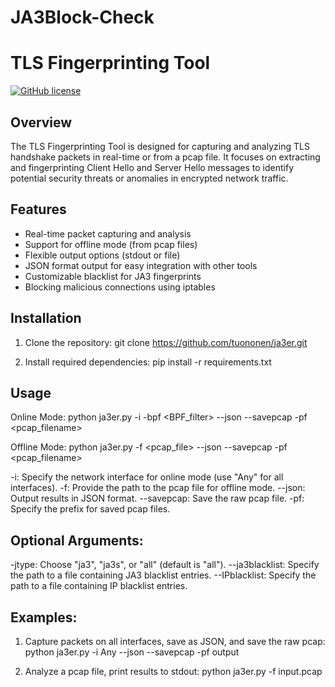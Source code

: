 # JA3Block-Check
# TLS Fingerprinting Tool

[![GitHub license](https://img.shields.io/badge/license-MIT-blue.svg)](https://github.com/tuononen/ja3er/blob/main/LICENSE)

## Overview

The TLS Fingerprinting Tool is designed for capturing and analyzing TLS handshake packets in real-time or from a pcap file. It focuses on extracting and fingerprinting Client Hello and Server Hello messages to identify potential security threats or anomalies in encrypted network traffic.

## Features

- Real-time packet capturing and analysis
- Support for offline mode (from pcap files)
- Flexible output options (stdout or file)
- JSON format output for easy integration with other tools
- Customizable blacklist for JA3 fingerprints
- Blocking malicious connections using iptables

## Installation

1. Clone the repository:
   git clone https://github.com/tuononen/ja3er.git

2. Install required dependencies:
   pip install -r requirements.txt

## Usage
Online Mode:
python ja3er.py -i <interface> -bpf <BPF_filter> --json --savepcap -pf <pcap_filename>

Offline Mode:
python ja3er.py -f <pcap_file> --json --savepcap -pf <pcap_filename>

-i: Specify the network interface for online mode (use "Any" for all interfaces).
-f: Provide the path to the pcap file for offline mode.
--json: Output results in JSON format.
--savepcap: Save the raw pcap file.
-pf: Specify the prefix for saved pcap files.

## Optional Arguments:

-jtype: Choose "ja3", "ja3s", or "all" (default is "all").
--ja3blacklist: Specify the path to a file containing JA3 blacklist entries.
--IPblacklist: Specify the path to a file containing IP blacklist entries.

## Examples:

1. Capture packets on all interfaces, save as JSON, and save the raw pcap:
    python ja3er.py -i Any --json --savepcap -pf output
   
2. Analyze a pcap file, print results to stdout:
   python ja3er.py -f input.pcap












